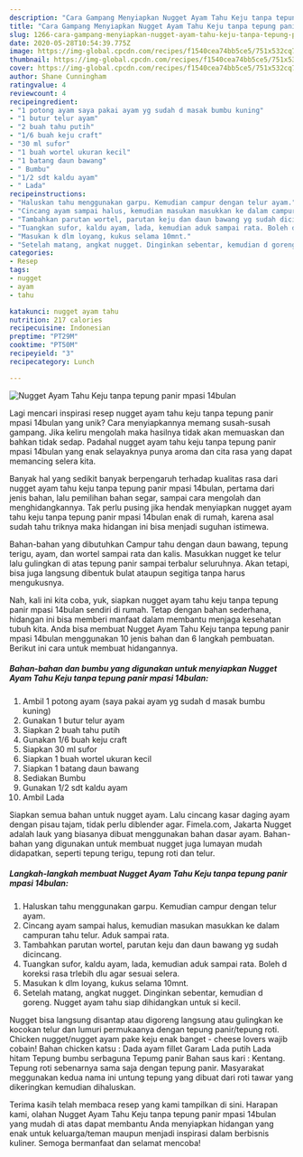 ```yaml
---
description: "Cara Gampang Menyiapkan Nugget Ayam Tahu Keju tanpa tepung panir mpasi 14bulan, Lezat Sekali"
title: "Cara Gampang Menyiapkan Nugget Ayam Tahu Keju tanpa tepung panir mpasi 14bulan, Lezat Sekali"
slug: 1266-cara-gampang-menyiapkan-nugget-ayam-tahu-keju-tanpa-tepung-panir-mpasi-14bulan-lezat-sekali
date: 2020-05-28T10:54:39.775Z
image: https://img-global.cpcdn.com/recipes/f1540cea74bb5ce5/751x532cq70/nugget-ayam-tahu-keju-tanpa-tepung-panir-mpasi-14bulan-foto-resep-utama.jpg
thumbnail: https://img-global.cpcdn.com/recipes/f1540cea74bb5ce5/751x532cq70/nugget-ayam-tahu-keju-tanpa-tepung-panir-mpasi-14bulan-foto-resep-utama.jpg
cover: https://img-global.cpcdn.com/recipes/f1540cea74bb5ce5/751x532cq70/nugget-ayam-tahu-keju-tanpa-tepung-panir-mpasi-14bulan-foto-resep-utama.jpg
author: Shane Cunningham
ratingvalue: 4
reviewcount: 4
recipeingredient:
- "1 potong ayam saya pakai ayam yg sudah d masak bumbu kuning"
- "1 butur telur ayam"
- "2 buah tahu putih"
- "1/6 buah keju craft"
- "30 ml sufor"
- "1 buah wortel ukuran kecil"
- "1 batang daun bawang"
- " Bumbu"
- "1/2 sdt kaldu ayam"
- " Lada"
recipeinstructions:
- "Haluskan tahu menggunakan garpu. Kemudian campur dengan telur ayam."
- "Cincang ayam sampai halus, kemudian masukan masukkan ke dalam campuran tahu telur. Aduk sampai rata."
- "Tambahkan parutan wortel, parutan keju dan daun bawang yg sudah dicincang."
- "Tuangkan sufor, kaldu ayam, lada, kemudian aduk sampai rata. Boleh d koreksi rasa trlebih dlu agar sesuai selera."
- "Masukan k dlm loyang, kukus selama 10mnt."
- "Setelah matang, angkat nugget. Dinginkan sebentar, kemudian d goreng. Nugget ayam tahu siap dihidangkan untuk si kecil."
categories:
- Resep
tags:
- nugget
- ayam
- tahu

katakunci: nugget ayam tahu 
nutrition: 217 calories
recipecuisine: Indonesian
preptime: "PT29M"
cooktime: "PT50M"
recipeyield: "3"
recipecategory: Lunch

---
```



![Nugget Ayam Tahu Keju tanpa tepung panir mpasi 14bulan](https://img-global.cpcdn.com/recipes/f1540cea74bb5ce5/751x532cq70/nugget-ayam-tahu-keju-tanpa-tepung-panir-mpasi-14bulan-foto-resep-utama.jpg)

Lagi mencari inspirasi resep nugget ayam tahu keju tanpa tepung panir mpasi 14bulan yang unik? Cara menyiapkannya memang susah-susah gampang. Jika keliru mengolah maka hasilnya tidak akan memuaskan dan bahkan tidak sedap. Padahal nugget ayam tahu keju tanpa tepung panir mpasi 14bulan yang enak selayaknya punya aroma dan cita rasa yang dapat memancing selera kita.

Banyak hal yang sedikit banyak berpengaruh terhadap kualitas rasa dari nugget ayam tahu keju tanpa tepung panir mpasi 14bulan, pertama dari jenis bahan, lalu pemilihan bahan segar, sampai cara mengolah dan menghidangkannya. Tak perlu pusing jika hendak menyiapkan nugget ayam tahu keju tanpa tepung panir mpasi 14bulan enak di rumah, karena asal sudah tahu triknya maka hidangan ini bisa menjadi suguhan istimewa.

Bahan-bahan yang dibutuhkan Campur tahu dengan daun bawang, tepung terigu, ayam, dan wortel sampai rata dan kalis. Masukkan nugget ke telur lalu gulingkan di atas tepung panir sampai terbalur seluruhnya. Akan tetapi, bisa juga langsung dibentuk bulat ataupun segitiga tanpa harus mengukusnya.


Nah, kali ini kita coba, yuk, siapkan nugget ayam tahu keju tanpa tepung panir mpasi 14bulan sendiri di rumah. Tetap dengan bahan sederhana, hidangan ini bisa memberi manfaat dalam membantu menjaga kesehatan tubuh kita. Anda bisa membuat Nugget Ayam Tahu Keju tanpa tepung panir mpasi 14bulan menggunakan 10 jenis bahan dan 6 langkah pembuatan. Berikut ini cara untuk membuat hidangannya.

<!--inarticleads1-->

##### Bahan-bahan dan bumbu yang digunakan untuk menyiapkan Nugget Ayam Tahu Keju tanpa tepung panir mpasi 14bulan:

1. Ambil 1 potong ayam (saya pakai ayam yg sudah d masak bumbu kuning)
1. Gunakan 1 butur telur ayam
1. Siapkan 2 buah tahu putih
1. Gunakan 1/6 buah keju craft
1. Siapkan 30 ml sufor
1. Siapkan 1 buah wortel ukuran kecil
1. Siapkan 1 batang daun bawang
1. Sediakan  Bumbu
1. Gunakan 1/2 sdt kaldu ayam
1. Ambil  Lada


Siapkan semua bahan untuk nugget ayam. Lalu cincang kasar daging ayam dengan pisau tajam, tidak perlu diblender agar. Fimela.com, Jakarta Nugget adalah lauk yang biasanya dibuat menggunakan bahan dasar ayam. Bahan-bahan yang digunakan untuk membuat nugget juga lumayan mudah didapatkan, seperti tepung terigu, tepung roti dan telur. 

<!--inarticleads2-->

##### Langkah-langkah membuat Nugget Ayam Tahu Keju tanpa tepung panir mpasi 14bulan:

1. Haluskan tahu menggunakan garpu. Kemudian campur dengan telur ayam.
1. Cincang ayam sampai halus, kemudian masukan masukkan ke dalam campuran tahu telur. Aduk sampai rata.
1. Tambahkan parutan wortel, parutan keju dan daun bawang yg sudah dicincang.
1. Tuangkan sufor, kaldu ayam, lada, kemudian aduk sampai rata. Boleh d koreksi rasa trlebih dlu agar sesuai selera.
1. Masukan k dlm loyang, kukus selama 10mnt.
1. Setelah matang, angkat nugget. Dinginkan sebentar, kemudian d goreng. Nugget ayam tahu siap dihidangkan untuk si kecil.


Nugget bisa langsung disantap atau digoreng langsung atau gulingkan ke kocokan telur dan lumuri permukaanya dengan tepung panir/tepung roti. Chicken nugget/nugget ayam pake keju enak banget - cheese lovers wajib cobain! Bahan chicken katsu : Dada ayam fillet Garam Lada putih Lada hitam Tepung bumbu serbaguna Tepumg panir Bahan saus kari : Kentang. Tepung roti sebenarnya sama saja dengan tepung panir. Masyarakat meggunakan kedua nama ini untung tepung yang dibuat dari roti tawar yang dikeringkan kemudian dihaluskan. 

Terima kasih telah membaca resep yang kami tampilkan di sini. Harapan kami, olahan Nugget Ayam Tahu Keju tanpa tepung panir mpasi 14bulan yang mudah di atas dapat membantu Anda menyiapkan hidangan yang enak untuk keluarga/teman maupun menjadi inspirasi dalam berbisnis kuliner. Semoga bermanfaat dan selamat mencoba!
